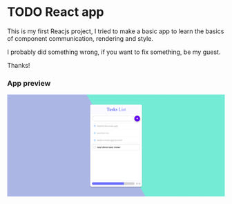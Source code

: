 # TODO React app

This is my first Reacjs project, I tried to make a basic app to learn the basics of component communication, rendering and style.

I probably did something wrong, if you want to fix something, be my guest.

Thanks!

### App preview

![TODO_App](https://raw.githubusercontent.com/imatos/react-todo/master/screenshots/todo_app.png)

